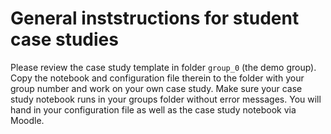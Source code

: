 # General inststructions for student case studies

Please review the case study template in folder `group_0` (the demo group). Copy the notebook and configuration file therein to the folder with your group number and work on your own case study. Make sure your case study notebook runs in your groups folder without error messages. You will hand in your configuration file as well as the case study notebook via Moodle.